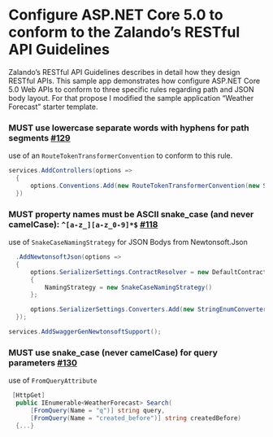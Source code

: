 # Configure ASP.NET Core 5.0 to conform to the Zalando’s RESTful API Guidelines

Zalando’s RESTful API Guidelines describes in detail how they design RESTful APIs. This sample app  demonstrates how configure ASP.NET Core 5.0 Web APIs to conform to three specific rules regarding path and JSON body layout. For that propose I modified the sample application “Weather Forecast” starter template.


### MUST use lowercase separate words with hyphens for path segments [#129](https://opensource.zalando.com/restful-api-guidelines/#129)
use of an `RouteTokenTransformerConvention` to conform to this rule.
```csharp
services.AddControllers(options =>
  {
      options.Conventions.Add(new RouteTokenTransformerConvention(new SlugifyParameterTransformer()));
  })
```

### MUST property names must be ASCII snake_case (and never camelCase): `^[a-z_][a-z_0-9]*$` [#118](https://opensource.zalando.com/restful-api-guidelines/#118)
use of `SnakeCaseNamingStrategy` for JSON Bodys from Newtonsoft.Json
```csharp
  .AddNewtonsoftJson(options =>
  {
      options.SerializerSettings.ContractResolver = new DefaultContractResolver
      {
          NamingStrategy = new SnakeCaseNamingStrategy()
      };

      options.SerializerSettings.Converters.Add(new StringEnumConverter());
  });

services.AddSwaggerGenNewtonsoftSupport();
```


### MUST use snake_case (never camelCase) for query parameters [#130](https://opensource.zalando.com/restful-api-guidelines/#130)
use of `FromQueryAttribute`
```csharp
 [HttpGet]
  public IEnumerable<WeatherForecast> Search(
      [FromQuery(Name = "q")] string query,
      [FromQuery(Name = "created_before")] string createdBefore)
  {...}
```
